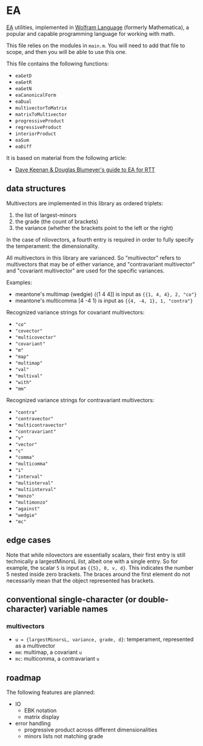 # EA

[EA](https://en.xen.wiki/w/Intro_to_exterior_algebra_for_RTT) utilities, implemented
in [Wolfram Language](https://www.wolfram.com/language/) (formerly Mathematica), a popular and capable programming
language for working with math.

This file relies on the modules in `main.m`. You will need to add that file to scope, and then you will be able to use
this one.

This file contains the following functions:

* `eaGetD`
* `eaGetR`
* `eaGetN`
* `eaCanonicalForm`
* `eaDual`
* `multivectorToMatrix`
* `matrixToMultivector`
* `progressiveProduct`
* `regressiveProduct`
* `interiorProduct`
* `eaSum`
* `eaDiff`

It is based on material from the following article:

* [Dave Keenan & Douglas Blumeyer's guide to EA for RTT](https://en.xen.wiki/w/Dave_Keenan_&_Douglas_Blumeyer's_guide_to_EA_for_RTT)

## data structures

Multivectors are implemented in this library as ordered triplets:

1. the list of largest-minors
2. the grade (the count of brackets)
3. the variance (whether the brackets point to the left or the right)

In the case of nilovectors, a fourth entry is required in order to fully specify the temperament: the dimensionality.

All multivectors in this library are varianced. So "multivector" refers to multivectors that may be of either variance,
and "contravariant multivector" and "covariant multivector" are used for the specific variances.

Examples:

* meantone's multimap (wedgie) ⟨⟨1 4 4]] is input as `{{1, 4, 4}, 2, "co"}`
* meantone's multicomma [4 -4 1⟩ is input as `{{4, -4, 1}, 1, "contra"}`

Recognized variance strings for covariant multivectors:

* `"co"`
* `"covector"`
* `"multicovector"`
* `"covariant"`
* `"m"`
* `"map"`
* `"multimap"`
* `"val"`
* `"multival"`
* `"with"`
* `"mm"`

Recognized variance strings for contravariant multivectors:

* `"contra"`
* `"contravector"`
* `"multicontravector"`
* `"contravariant"`
* `"v"`
* `"vector"`
* `"c"`
* `"comma"`
* `"multicomma"`
* `"i"`
* `"interval"`
* `"multinterval"`
* `"multiinterval"`
* `"monzo"`
* `"multimonzo"`
* `"against"`
* `"wedgie"`
* `"mc"`

## edge cases

Note that while nilovectors are essentially scalars, their first entry is still technically a largestMinorsL *list*,
albeit one with a single entry. So for example, the scalar `5` is input as `{{5}, 0, v, d}`. This indicates the number 5
nested inside zero brackets. The braces around the first element do not necessarily mean that the object represented has
brackets.

## conventional single-character (or double-character) variable names

### multivectors

* `u = {largestMinorsL, variance, grade, d}`: temperament, represented as a multivector
* `mm`: multimap, a covariant `u`
* `mc`: multicomma, a contravariant `u`

## roadmap

The following features are planned:

* IO
    * EBK notation
    * matrix display
* error handling
    * progressive product across different dimensionalities
    * minors lists not matching grade

